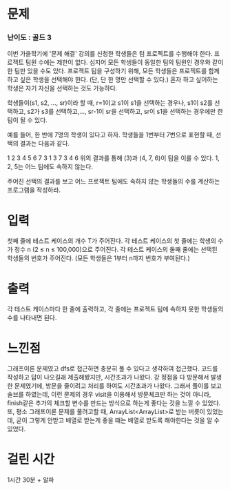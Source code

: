 # 문제

### 난이도 : 골드 3

이번 가을학기에 '문제 해결' 강의를 신청한 학생들은 텀 프로젝트를 수행해야 한다. 프로젝트 팀원 수에는 제한이 없다. 심지어 모든 학생들이 동일한 팀의 팀원인 경우와 같이 한 팀만 있을 수도 있다. 프로젝트 팀을 구성하기 위해, 모든 학생들은 프로젝트를 함께하고 싶은 학생을 선택해야 한다. (단, 단 한 명만 선택할 수 있다.) 혼자 하고 싶어하는 학생은 자기 자신을 선택하는 것도 가능하다.

학생들이(s1, s2, ..., sr)이라 할 때, r=1이고 s1이 s1을 선택하는 경우나, s1이 s2를 선택하고, s2가 s3를 선택하고,..., sr-1이 sr을 선택하고, sr이 s1을 선택하는 경우에만 한 팀이 될 수 있다.

예를 들어, 한 반에 7명의 학생이 있다고 하자. 학생들을 1번부터 7번으로 표현할 때, 선택의 결과는 다음과 같다.

1 2 3 4 5 6 7
3 1 3 7 3 4 6
위의 결과를 통해 (3)과 (4, 7, 6)이 팀을 이룰 수 있다. 1, 2, 5는 어느 팀에도 속하지 않는다.

주어진 선택의 결과를 보고 어느 프로젝트 팀에도 속하지 않는 학생들의 수를 계산하는 프로그램을 작성하라.

# 입력

첫째 줄에 테스트 케이스의 개수 T가 주어진다. 각 테스트 케이스의 첫 줄에는 학생의 수가 정수 n (2 ≤ n ≤ 100,000)으로 주어진다. 각 테스트 케이스의 둘째 줄에는 선택된 학생들의 번호가 주어진다. (모든 학생들은 1부터 n까지 번호가 부여된다.)

# 출력

각 테스트 케이스마다 한 줄에 출력하고, 각 줄에는 프로젝트 팀에 속하지 못한 학생들의 수를 나타내면 된다.

# 느낀점

그래프이론 문제였고 dfs로 접근하면 충분히 풀 수 있다고 생각하여 접근했다. 코드를 작성하고 답이 나오길래 제출해봤지만, 시간초과가 나왔다. 강 정점을 다 방문해서 발생한 문제였기에, 방문을 줄이려고 처리를 하여도 시간초과가 나왔다. 그래서 풀이를 보고 솔브를 하였는데, 이런 문제의 경우 visit을 이용해서 방문체크만 하는 것이 아니라, finish같은 추가의 체크할 변수를 만드는 방식으로 하는게 좋다는 것을 느낄 수 있었다. 또, 평소 그래프이론 문제를 풀려고할 때, ArrayList<ArrayList<Integer>>로 받는 버릇이 있었는데, 굳이 그렇게 안받고 배열로 받는게 좋을 떄는 배열로 받도록 해야한다는 것을 알 수 있었다.

# 걸린 시간

1시간 30분 + 알파
